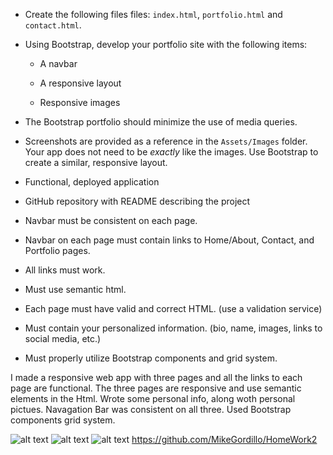   

* Create the following files files: `index.html`, `portfolio.html` and `contact.html`.

* Using Bootstrap, develop your portfolio site with the following items:

   * A navbar

   * A responsive layout

   * Responsive images

* The Bootstrap portfolio should minimize the use of media queries.

* Screenshots are provided as a reference in the `Assets/Images` folder. Your app does not need to be _exactly_ like the images. Use Bootstrap to create a similar, responsive layout.

* Functional, deployed application

* GitHub repository with README describing the project

* Navbar must be consistent on each page.

* Navbar on each page must contain links to Home/About, Contact, and Portfolio pages.

* All links must work.

* Must use semantic html.

* Each page must have valid and correct HTML. (use a validation service)

* Must contain your personalized information. (bio, name, images, links to social media, etc.)

* Must properly utilize Bootstrap components and grid system.


I made a responsive web app with three pages and all the links to each page are functional.
The three pages are responsive and use semantic elements in the Html. 
Wrote some personal info, along woth personal pictues.
Navagation Bar was consistent on all three.
Used Bootstrap components grid system.

![alt text](./Assets/2020-12-22(3).png "About")
![alt text](./Assets/2020-12-22(2).png "About")
![alt text](./Assets/2020-12-22(5).png "About")
https://github.com/MikeGordillo/HomeWork2



